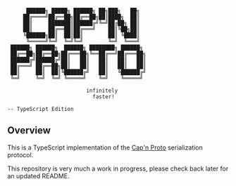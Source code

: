 ```
      ██████╗ █████╗ ██████╗ ██╗███╗   ██╗    
     ██╔════╝██╔══██╗██╔══██╗██║████╗  ██║    
     ██║     ███████║██████╔╝╚═╝██╔██╗ ██║    
     ██║     ██╔══██║██╔═══╝    ██║╚██╗██║    
     ╚██████╗██║  ██║██║        ██║ ╚████║    
      ╚═════╝╚═╝  ╚═╝╚═╝        ╚═╝  ╚═══╝    
 ██████╗ ██████╗  ██████╗ ████████╗ ██████╗ 
 ██╔══██╗██╔══██╗██╔═══██╗╚══██╔══╝██╔═══██╗
 ██████╔╝██████╔╝██║   ██║   ██║   ██║   ██║
 ██╔═══╝ ██╔══██╗██║   ██║   ██║   ██║   ██║
 ██║     ██║  ██║╚██████╔╝   ██║   ╚██████╔╝
 ╚═╝     ╚═╝  ╚═╝ ╚═════╝    ╚═╝    ╚═════╝ 

                         infinitely
                           faster!

-- TypeScript Edition

```


## Overview

This is a TypeScript implementation of the [Cap'n Proto](https://capnproto.org) serialization protocol.

This repository is very much a work in progress, please check back later for an updated README.
